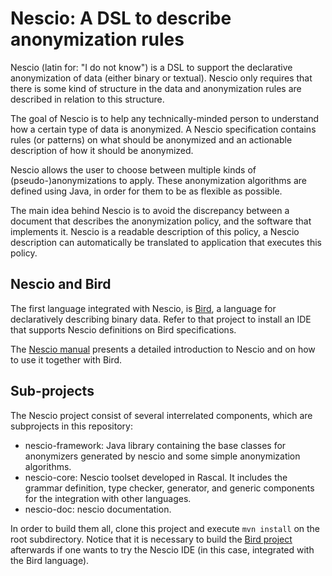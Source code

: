 # Nescio: A DSL to describe anonymization rules

Nescio (latin for: "I do not know") is a DSL to support the declarative anonymization of data (either binary or textual). Nescio only requires that there is some kind of structure in the data and anonymization rules are described in relation to this structure.

The goal of Nescio is to help any technically-minded person to understand how a certain type of data is anonymized. A Nescio specification contains rules (or patterns) on what should be anonymized and an actionable description of how it should be anonymized. 

Nescio allows the user to choose between multiple kinds of (pseudo-)anonymizations to apply. These anonymization algorithms are defined using Java, in order for them to be as flexible as possible.

The main idea behind Nescio is to avoid the discrepancy between a document that describes the anonymization policy, and the software that implements it. Nescio is a readable description of this policy, a Nescio description can automatically be translated to application that executes this policy.

## Nescio and Bird

The first language integrated with Nescio, is [Bird](https://gitlab.com/swat.engineering/bird/), a language for declaratively describing binary data. Refer to that project to install an IDE that supports Nescio definitions on Bird specifications. 

The [Nescio manual](https://gitlab.com/swat.engineering/nescio/blob/master/nescio-doc/nescio-manual.md) presents a detailed introduction to Nescio and on how to use it together with Bird.

## Sub-projects

The Nescio project consist of several interrelated components, which are subprojects in this repository:

- nescio-framework: Java library containing the base classes for anonymizers generated by nescio and some simple anonymization algorithms.
- nescio-core: Nescio toolset developed in Rascal. It includes the grammar definition, type checker, generator, and generic components for the integration with other languages.
- nescio-doc: nescio documentation.

In order to build them all, clone this project and execute `mvn install` on the root subdirectory. Notice that it is necessary to build the [Bird project](https://gitlab.com/swat.engineering/bird) afterwards if one wants to try the Nescio IDE (in this case, integrated with the Bird language).
